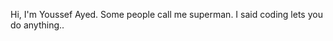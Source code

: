 Hi, I'm Youssef Ayed.
Some people call me superman.
I said coding lets you do anything..
<!---
Youssef-Ayed/Youssef-Ayed is a ✨ special ✨ repository because its `README.md` (this file) appears on your GitHub profile.
You can click the Preview link to take a look at your changes.
--->
